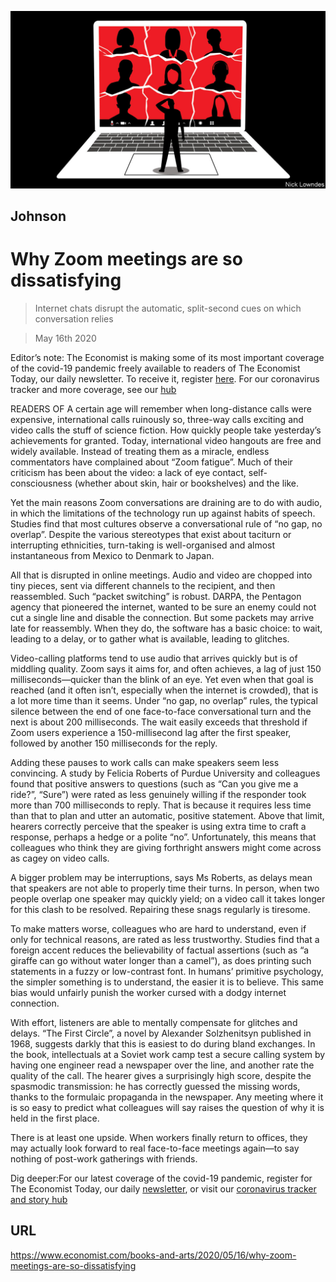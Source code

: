 ![](./images/20200516_BKD001_0.jpg)

## Johnson

# Why Zoom meetings are so dissatisfying

> Internet chats disrupt the automatic, split-second cues on which conversation relies

> May 16th 2020

Editor’s note: The Economist is making some of its most important coverage of the covid-19 pandemic freely available to readers of The Economist Today, our daily newsletter. To receive it, register [here](https://www.economist.com//newslettersignup). For our coronavirus tracker and more coverage, see our [hub](https://www.economist.com//coronavirus)

READERS OF A certain age will remember when long-distance calls were expensive, international calls ruinously so, three-way calls exciting and video calls the stuff of science fiction. How quickly people take yesterday’s achievements for granted. Today, international video hangouts are free and widely available. Instead of treating them as a miracle, endless commentators have complained about “Zoom fatigue”. Much of their criticism has been about the video: a lack of eye contact, self-consciousness (whether about skin, hair or bookshelves) and the like.

Yet the main reasons Zoom conversations are draining are to do with audio, in which the limitations of the technology run up against habits of speech. Studies find that most cultures observe a conversational rule of “no gap, no overlap”. Despite the various stereotypes that exist about taciturn or interrupting ethnicities, turn-taking is well-organised and almost instantaneous from Mexico to Denmark to Japan.

All that is disrupted in online meetings. Audio and video are chopped into tiny pieces, sent via different channels to the recipient, and then reassembled. Such “packet switching” is robust. DARPA, the Pentagon agency that pioneered the internet, wanted to be sure an enemy could not cut a single line and disable the connection. But some packets may arrive late for reassembly. When they do, the software has a basic choice: to wait, leading to a delay, or to gather what is available, leading to glitches.

Video-calling platforms tend to use audio that arrives quickly but is of middling quality. Zoom says it aims for, and often achieves, a lag of just 150 milliseconds—quicker than the blink of an eye. Yet even when that goal is reached (and it often isn’t, especially when the internet is crowded), that is a lot more time than it seems. Under “no gap, no overlap” rules, the typical silence between the end of one face-to-face conversational turn and the next is about 200 milliseconds. The wait easily exceeds that threshold if Zoom users experience a 150-millisecond lag after the first speaker, followed by another 150 milliseconds for the reply.

Adding these pauses to work calls can make speakers seem less convincing. A study by Felicia Roberts of Purdue University and colleagues found that positive answers to questions (such as “Can you give me a ride?”, “Sure”) were rated as less genuinely willing if the responder took more than 700 milliseconds to reply. That is because it requires less time than that to plan and utter an automatic, positive statement. Above that limit, hearers correctly perceive that the speaker is using extra time to craft a response, perhaps a hedge or a polite “no”. Unfortunately, this means that colleagues who think they are giving forthright answers might come across as cagey on video calls.

A bigger problem may be interruptions, says Ms Roberts, as delays mean that speakers are not able to properly time their turns. In person, when two people overlap one speaker may quickly yield; on a video call it takes longer for this clash to be resolved. Repairing these snags regularly is tiresome.

To make matters worse, colleagues who are hard to understand, even if only for technical reasons, are rated as less trustworthy. Studies find that a foreign accent reduces the believability of factual assertions (such as “a giraffe can go without water longer than a camel”), as does printing such statements in a fuzzy or low-contrast font. In humans’ primitive psychology, the simpler something is to understand, the easier it is to believe. This same bias would unfairly punish the worker cursed with a dodgy internet connection.

With effort, listeners are able to mentally compensate for glitches and delays. “The First Circle”, a novel by Alexander Solzhenitsyn published in 1968, suggests darkly that this is easiest to do during bland exchanges. In the book, intellectuals at a Soviet work camp test a secure calling system by having one engineer read a newspaper over the line, and another rate the quality of the call. The hearer gives a surprisingly high score, despite the spasmodic transmission: he has correctly guessed the missing words, thanks to the formulaic propaganda in the newspaper. Any meeting where it is so easy to predict what colleagues will say raises the question of why it is held in the first place.

There is at least one upside. When workers finally return to offices, they may actually look forward to real face-to-face meetings again—to say nothing of post-work gatherings with friends.

Dig deeper:For our latest coverage of the covid-19 pandemic, register for The Economist Today, our daily [newsletter](https://www.economist.com//newslettersignup), or visit our [coronavirus tracker and story hub](https://www.economist.com//coronavirus)

## URL

https://www.economist.com/books-and-arts/2020/05/16/why-zoom-meetings-are-so-dissatisfying
